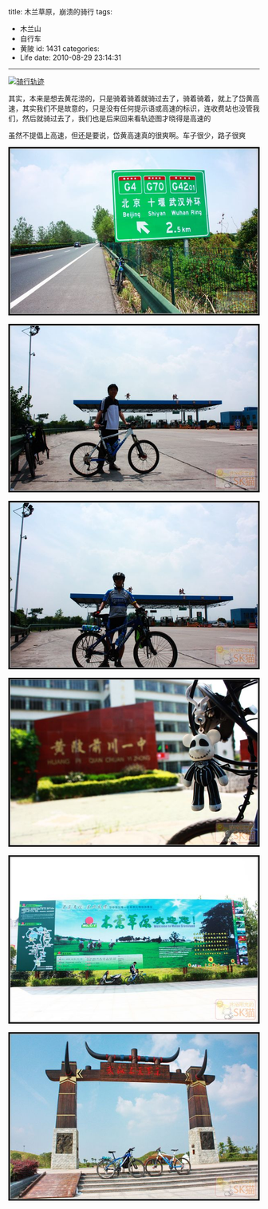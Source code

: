 title: 木兰草原，崩溃的骑行
tags:
  - 木兰山
  - 自行车
  - 黄陂
id: 1431
categories:
  - Life
date: 2010-08-29 23:14:31
---
[![](/images/2012/03/骑行轨迹.jpg "骑行轨迹")](/images/2012/03/骑行轨迹.jpg)

其实，本来是想去黄花涝的，只是骑着骑着就骑过去了，骑着骑着，就上了岱黄高速，其实我们不是故意的，只是没有任何提示语或高速的标识，连收费站也没管我们，然后就骑过去了，我们也是后来回来看轨迹图才晓得是高速的

虽然不提倡上高速，但还是要说，岱黄高速真的很爽啊。车子很少，路子很爽
<!--more-->
[![](/images/2010/08/IMG_8057.jpg "IMG_8057")](/images/2010/08/IMG_8057.jpg)

[![](/images/2010/08/IMG_8062.jpg "IMG_8062")](/images/2010/08/IMG_8062.jpg)

[![](/images/2010/08/IMG_8066.jpg "IMG_8066")](/images/2010/08/IMG_8066.jpg)

[![](/images/2010/08/IMG_8072.jpg "IMG_8072")](/images/2010/08/IMG_8072.jpg)

[![](/images/2010/08/IMG_8073.jpg "IMG_8073")](/images/2010/08/IMG_8073.jpg)

[![](/images/2010/08/IMG_8093.jpg "IMG_8093")](/images/2010/08/IMG_8093.jpg)